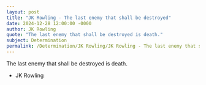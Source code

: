 ```yaml
---
layout: post
title: "JK Rowling - The last enemy that shall be destroyed"
date: 2024-12-28 12:00:00 -0000
author: JK Rowling
quote: "The last enemy that shall be destroyed is death."
subject: Determination
permalink: /Determination/JK Rowling/JK Rowling - The last enemy that shall be destroyed
---
```


The last enemy that shall be destroyed is death.

- JK Rowling
